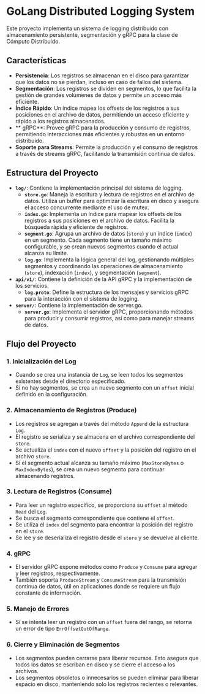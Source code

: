 # GoLang Distributed Logging System

Este proyecto implementa un sistema de logging distribuido con almacenamiento persistente, segmentación y gRPC para la clase de Cómputo Distribuido.

## Características

- **Persistencia**: Los registros se almacenan en el disco para garantizar que los datos no se pierdan, incluso en caso de fallos del sistema.
- **Segmentación**: Los registros se dividen en segmentos, lo que facilita la gestión de grandes volúmenes de datos y permite un acceso más eficiente.
- **Índice Rápido**: Un índice mapea los offsets de los registros a sus posiciones en el archivo de datos, permitiendo un acceso eficiente y rápido a los registros almacenados.
- ** gRPC**: Provee gRPC para la producción y consumo de registros, permitiendo interacciones más eficientes y robustas en un entorno distribuido.
- **Soporte para Streams**: Permite la producción y el consumo de registros a través de streams gRPC, facilitando la transmisión continua de datos.

## Estructura del Proyecto

- **`log/`**: Contiene la implementación principal del sistema de logging.
  - **`store.go`**: Maneja la escritura y lectura de registros en el archivo de datos. Utiliza un buffer para optimizar la escritura en disco y asegura el acceso concurrente mediante el uso de mutex.
  - **`index.go`**: Implementa un índice para mapear los offsets de los registros a sus posiciones en el archivo de datos. Facilita la búsqueda rápida y eficiente de registros.
  - **`segment.go`**: Agrupa un archivo de datos (`store`) y un índice (`index`) en un segmento. Cada segmento tiene un tamaño máximo configurable, y se crean nuevos segmentos cuando el actual alcanza su límite.
  - **`log.go`**: Implementa la lógica general del log, gestionando múltiples segmentos y coordinando las operaciones de almacenamiento (`store`), indexación (`index`), y segmentación (`segment`).
- **`api/v1/`**: Contiene la definición de la API gRPC y la implementación de los servicios.
  - **`log.proto`**: Define la estructura de los mensajes y servicios gRPC para la interacción con el sistema de logging.
- **`server/`**: Contiene la implementación de server.go.
  - **`server.go`**: Implementa el servidor gRPC, proporcionando métodos para producir y consumir registros, así como para manejar streams de datos.

## Flujo del Proyecto

### 1. **Inicialización del Log**
   - Cuando se crea una instancia de `Log`, se leen todos los segmentos existentes desde el directorio especificado.
   - Si no hay segmentos, se crea un nuevo segmento con un `offset` inicial definido en la configuración.

### 2. **Almacenamiento de Registros (Produce)**
   - Los registros se agregan a través del método `Append` de la estructura `Log`.
   - El registro se serializa y se almacena en el archivo correspondiente del `store`.
   - Se actualiza el `index` con el nuevo `offset` y la posición del registro en el archivo `store`.
   - Si el segmento actual alcanza su tamaño máximo (`MaxStoreBytes` o `MaxIndexBytes`), se crea un nuevo segmento para continuar almacenando registros.

### 3. **Lectura de Registros (Consume)**
   - Para leer un registro específico, se proporciona su `offset` al método `Read` del `Log`.
   - Se busca el segmento correspondiente que contiene el `offset`.
   - Se utiliza el `index` del segmento para encontrar la posición del registro en el `store`.
   - Se lee y se deserializa el registro desde el `store` y se devuelve al cliente.

### 4. **gRPC**
   - El servidor gRPC expone métodos como `Produce` y `Consume` para agregar y leer registros, respectivamente.
   - También soporta `ProduceStream` y `ConsumeStream` para la transmisión continua de datos, útil en aplicaciones donde se requiere un flujo constante de información.

### 5. **Manejo de Errores**
   - Si se intenta leer un registro con un `offset` fuera del rango, se retorna un error de tipo `ErrOffsetOutOfRange`.

### 6. **Cierre y Eliminación de Segmentos**
   - Los segmentos pueden cerrarse para liberar recursos. Esto asegura que todos los datos se escriban en disco y se cierre el acceso a los archivos.
   - Los segmentos obsoletos o innecesarios se pueden eliminar para liberar espacio en disco, manteniendo solo los registros recientes o relevantes.